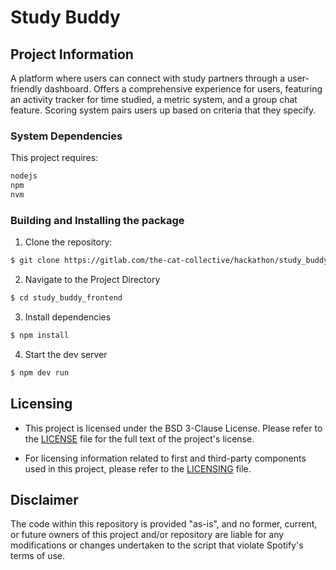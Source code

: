 # Study Buddy

## Project Information
A platform where users can connect with study partners through a user-friendly dashboard.
Offers a comprehensive experience for users, featuring an activity tracker for time studied, a metric system, and a group chat feature. Scoring system pairs users up based on criteria that they specify. 

### System Dependencies
This project requires:
```bash
nodejs
npm
nvm
```

### Building and Installing the package

1. Clone the repository:
```bash
$ git clone https://gitlab.com/the-cat-collective/hackathon/study_buddy_frontend
```
2. Navigate to the Project Directory
```bash
$ cd study_buddy_frontend
```
3. Install dependencies
```bash
$ npm install
```
4. Start the dev server
```bash
$ npm dev run
```

## Licensing
* This project is licensed under the BSD 3-Clause License. Please refer to the [LICENSE](LICENSE) file for the full text of the project's license.

* For licensing information related to first and third-party components used in this project, please refer to the [LICENSING](LICENSING.md) file.

## Disclaimer
The code within this repository is provided "as-is", and no former, current, or future owners of this project and/or repository are liable for any modifications or changes undertaken to the script that violate Spotify's terms of use.
